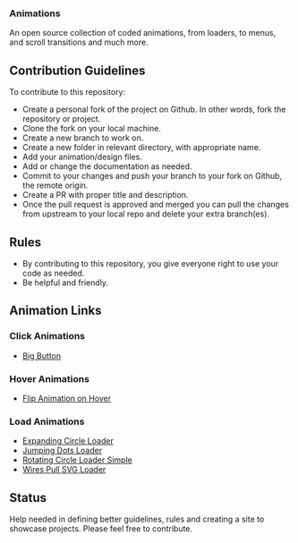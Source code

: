 ### Animations
An open source collection of coded animations, from loaders, to menus, and scroll transitions and much more.


## Contribution Guidelines

To contribute to this repository:

* Create a personal fork of the project on Github. In other words, fork the repository or project.
* Clone the fork on your local machine.
* Create a new branch to work on.
* Create a new folder in relevant directory, with appropriate name.
* Add your animation/design files.
* Add or change the documentation as needed.
* Commit to your changes and push your branch to your fork on Github, the remote origin.
* Create a PR with proper title and description.
* Once the pull request is approved and merged you can pull the changes from upstream to your local repo and delete your  extra branch(es).

## Rules

* By contributing to this repository, you give everyone right to use your code as needed.
* Be helpful and friendly.

## Animation Links

### Click Animations

* [Big Button](https://animations.gq/Click%20Animations/big-button/index.html)

### Hover Animations

* [Flip Animation on Hover](https://animations.gq/Hover%20Animations/Flip%20Animation%20on%20Hover/index.html)

### Load Animations

* [Expanding Circle Loader](https://animations.gq/Load%20Animations/Expanding%20Circle%20Loader/index.html)
* [Jumping Dots Loader](https://animations.gq/Load%20Animations/Jumping%20Dots%20Loader/index.html)
* [Rotating Circle Loader Simple](https://animations.gq/Load%20Animations/Rotating%20Circle%20Loader%20Simple/index.html)
* [Wires Pull SVG Loader](https://animations.gq/Load%20Animations/Wires%20pull%20SVG%20loader/index.html)

## Status

Help needed in defining better guidelines, rules and creating a site to showcase projects. Please feel free to contribute.
